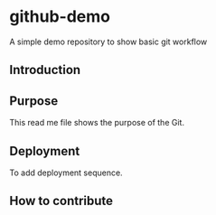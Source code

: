 # github-demo
A simple demo repository to show basic git workflow

## Introduction

## Purpose
This read me file shows the purpose of the Git.

## Deployment
To add deployment sequence.

## How to contribute